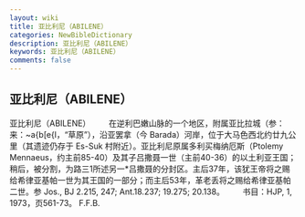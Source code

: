```yaml
---
layout: wiki
title: 亚比利尼（ABILENE）
categories: NewBibleDictionary
description: 亚比利尼（ABILENE）
keywords: 亚比利尼（ABILENE）
comments: false
---
```


## 亚比利尼（ABILENE）



亚比利尼（ABILENE）
　　在逆利巴嫩山脉的一个地区，附属亚比拉城（参：来：~a{b[e{l，“草原”），沿亚罢拿（今 Barada）河岸，位于大马色西北约廿九公里（其遗迹仍存于 Es-Suk 村附近）。亚比利尼原属多利买梅纳厄斯（Ptolemy Mennaeus，约主前85-40）及其子吕撒聂一世（主前40-36）的以土利亚王国；稍后，被分割，为路三1所述另一*吕撒聂的分封区。主后37年，该犹王帝将之赐给希律亚基帕一世为其王国的一部分；而主后53年，革老丢将之赐给希律亚基帕二世。参 Jos., BJ 2.215, 247; Ant.18.237; 19.275; 20.138。
　　书目：HJP,
1, 1973，页561-73。
F.F.B.




